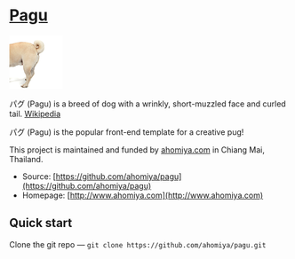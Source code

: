 # [Pagu](https://github.com/ahomiya/pagu)

[![Pagu](https://raw.githubusercontent.com/ahomiya/pagu/master/doc/img/pagu.png)](https://github.com/ahomiya/pagu)

パグ (Pagu) is a breed of dog with a wrinkly, short-muzzled face and curled tail. [Wikipedia](http://en.wikipedia.org/wiki/Pug)

パグ (Pagu) is the popular front-end template for a creative pug!

This project is maintained and funded by [ahomiya.com](http://www.ahomiya.com) in Chiang Mai, Thailand.

* Source: [https://github.com/ahomiya/pagu](https://github.com/ahomiya/pagu)
* Homepage: [http://www.ahomiya.com](http://www.ahomiya.com)


## Quick start
Clone the git repo — `git clone https://github.com/ahomiya/pagu.git`
